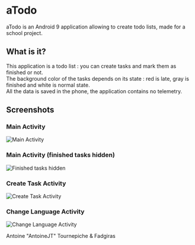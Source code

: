 # aTodo

aTodo is an Android 9 application allowing to create todo lists, made for a school project.

## What is it?

This application is a todo list : you can create tasks and mark them as finished or not. \
The background color of the tasks depends on its state : red is late, gray is finished and white is normal state. \
All the data is saved in the phone, the application contains no telemetry.

## Screenshots

### Main Activity

![Main Activity](.images/MainActivity.jpg)

### Main Activity (finished tasks hidden)

![Finished tasks hidden](.images/HideFinishedTasks.jpg)

### Create Task Activity

![Create Task Activity](.images/CreateTaskActivity.jpg)

### Change Language Activity

![Change Language Activity](.images/ChangeLanguageActivity.jpg)

Antoine "AntoineJT" Tournepiche & Fadgiras

